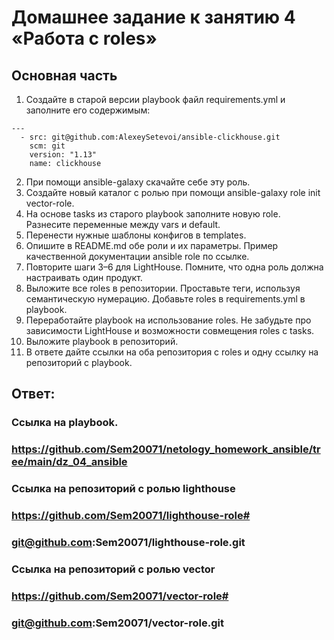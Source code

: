 # Домашнее задание к занятию 4 «Работа с roles»

## Основная часть
1. Создайте в старой версии playbook файл requirements.yml и заполните его содержимым:
```
---
  - src: git@github.com:AlexeySetevoi/ansible-clickhouse.git
    scm: git
    version: "1.13"
    name: clickhouse 
```
2. При помощи ansible-galaxy скачайте себе эту роль.
3. Создайте новый каталог с ролью при помощи ansible-galaxy role init vector-role.
4. На основе tasks из старого playbook заполните новую role. Разнесите переменные между vars и default.
5. Перенести нужные шаблоны конфигов в templates.
6. Опишите в README.md обе роли и их параметры. Пример качественной документации ansible role по ссылке.
7. Повторите шаги 3–6 для LightHouse. Помните, что одна роль должна настраивать один продукт.
8. Выложите все roles в репозитории. Проставьте теги, используя семантическую нумерацию. Добавьте roles в requirements.yml в playbook.
9. Переработайте playbook на использование roles. Не забудьте про зависимости LightHouse и возможности совмещения roles с tasks.
10. Выложите playbook в репозиторий.
11. В ответе дайте ссылки на оба репозитория с roles и одну ссылку на репозиторий с playbook.

## Ответ:
### Ссылка на playbook.
### https://github.com/Sem20071/netology_homework_ansible/tree/main/dz_04_ansible

### Ссылка на репозиторий с ролью lighthouse
### https://github.com/Sem20071/lighthouse-role#
### git@github.com:Sem20071/lighthouse-role.git

### Ссылка на репозиторий с ролью vector
### https://github.com/Sem20071/vector-role#
### git@github.com:Sem20071/vector-role.git

